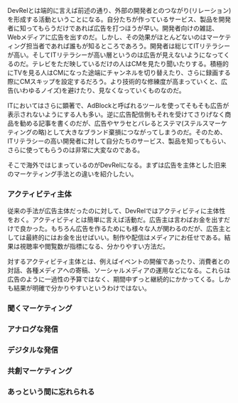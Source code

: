 DevRelとは端的に言えば前述の通り、外部の開発者とのつながり(リレーション)を形成する活動ということになる。自分たちが作っているサービス、製品を開発者に知ってもらうだけであれば広告を打つほうが早い。開発者向けの雑誌、Webメディアに広告を出すのだ。しかし、その効果がほとんどないのはマーケティング担当者であれば誰もが知るところであろう。開発者は総じてITリテラシーが高い。そしてITリテラシーが高い層というのは広告が見えないようになってくるのだ。テレビをただ映しているだけの人はCMを見たり聞いたりする。積極的にTVを見る人はCMになった途端にチャンネルを切り替えたり、さらに録画する際にCMスキップを設定するだろう。より技術的な修練度が高まっていくと、広告(いわゆるノイズ)を避けたり、見なくなっていくものなのだ。

ITにおいてはさらに顕著で、AdBlockと呼ばれるツールを使ってそもそも広告が表示されないようにする人も多い。逆に広告配信側もそれを受けてさりげなく商品を勧める記事を書くのだが、広告やヤラセとバレるとステマ(ステルスマーケティングの略)として大きなブランド棄損につながってしまうのだ。そのため、ITリテラシーの高い開発者に対して自分たちのサービス、製品を知ってもらい、さらに使ってもらうのは非常に大変なのである。

そこで海外ではじまっているのがDevRelになる。まずは広告を主体とした旧来のマーケティング手法との違いを紹介したい。

### アクティビティ主体

従来の手法が広告主体だったのに対して、DevRelではアクティビティに主体性をおく。アクティビティとは簡単に言えば活動だ。広告主は言わばお金を出すだけで良かった。もちろん広告を作るためにも様々な人が関わるのだが、広告主としては最終的にはお金を出せばいい。制作や配信はメディアにお任せである。結果は視聴率や閲覧数が指標になる、分かりやすい方法だ。

対するアクティビティ主体とは、例えばイベントの開催であったり、消費者との対話、各種メディアへの寄稿、ソーシャルメディアの運用などになる。これらは広告のように一過性の予算ではなく、期間中ずっと継続的にかかってくる。しかも結果が明確で分かりやすいというわけではない。

### 聞くマーケティング

### アナログな発信

### デジタルな発信

### 共創マーケティング

### あっという間に忘れられる
